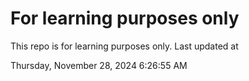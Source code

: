 # For learning purposes only
This repo is for learning purposes only.
Last updated at

Thursday, November 28, 2024 6:26:55 AM

